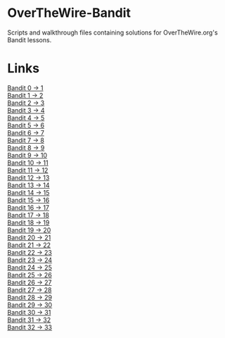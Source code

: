 # OverTheWire-Bandit
Scripts and walkthrough files containing solutions for OverTheWire.org's Bandit lessons.

# Links
[Bandit 0 -> 1](https://github.com/Spagoooti/OverTheWire-Bandit/blob/main/Bandit%200%20-%3E%2010/Bandit%200%20-%3E%201.md) <br />
[Bandit 1 -> 2](https://github.com/Spagoooti/OverTheWire-Bandit/blob/main/Bandit%200%20-%3E%2010/Bandit%201%20-%3E%202.md) <br />
[Bandit 2 -> 3](https://github.com/Spagoooti/OverTheWire-Bandit/blob/main/Bandit%200%20-%3E%2010/Bandit%202%20-%3E%203.md) <br />
[Bandit 3 -> 4](https://github.com/Spagoooti/OverTheWire-Bandit/blob/main/Bandit%200%20-%3E%2010/Bandit%203%20-%3E%204.md) <br />
[Bandit 4 -> 5](https://github.com/Spagoooti/OverTheWire-Bandit/blob/main/Bandit%200%20-%3E%2010/Bandit%204%20-%3E%205.md) <br />
[Bandit 5 -> 6](https://github.com/Spagoooti/OverTheWire-Bandit/blob/main/Bandit%200%20-%3E%2010/Bandit%205%20-%3E%206.md) <br />
[Bandit 6 -> 7](https://github.com/Spagoooti/OverTheWire-Bandit/blob/main/Bandit%200%20-%3E%2010/Bandit%206%20-%3E%207.md) <br />
[Bandit 7 -> 8](https://github.com/Spagoooti/OverTheWire-Bandit/blob/main/Bandit%200%20-%3E%2010/Bandit%207%20-%3E%208.md) <br />
[Bandit 8 -> 9](https://github.com/Spagoooti/OverTheWire-Bandit/blob/main/Bandit%200%20-%3E%2010/Bandit%208%20-%3E%209.md) <br />
[Bandit 9 -> 10](https://github.com/Spagoooti/OverTheWire-Bandit/blob/main/Bandit%200%20-%3E%2010/Bandit%209%20-%3E%2010.md) <br />
[Bandit 10 -> 11]() <br />
[Bandit 11 -> 12]() <br />
[Bandit 12 -> 13]() <br />
[Bandit 13 -> 14]() <br />
[Bandit 14 -> 15]() <br />
[Bandit 15 -> 16]() <br />
[Bandit 16 -> 17]() <br />
[Bandit 17 -> 18]() <br />
[Bandit 18 -> 19]() <br />
[Bandit 19 -> 20]() <br />
[Bandit 20 -> 21]() <br />
[Bandit 21 -> 22]() <br />
[Bandit 22 -> 23]() <br />
[Bandit 23 -> 24]() <br />
[Bandit 24 -> 25]() <br />
[Bandit 25 -> 26]() <br />
[Bandit 26 -> 27]() <br />
[Bandit 27 -> 28]() <br />
[Bandit 28 -> 29]() <br />
[Bandit 29 -> 30]() <br />
[Bandit 30 -> 31]() <br />
[Bandit 31 -> 32]() <br />
[Bandit 32 -> 33]()
